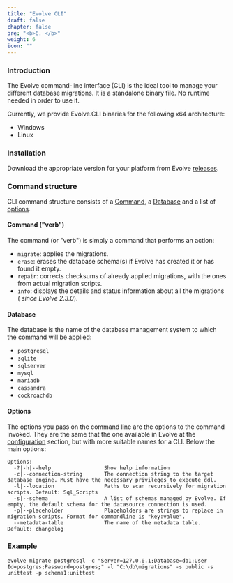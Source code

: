```yaml
---
title: "Evolve CLI"
draft: false
chapter: false
pre: "<b>6. </b>"
weight: 6
icon: ""
---
```


### Introduction

The Evolve command-line interface (CLI) is the ideal tool to manage your different database migrations. It is a standalone binary file. No runtime needed in order to use it. 

Currently, we provide Evolve.CLI binaries for the following x64 architecture:

- Windows
- Linux

### Installation

Download the appropriate version for your platform from Evolve [releases](https://github.com/lecaillon/Evolve/releases). 

### Command structure

CLI command structure consists of a [Command](#command-verb), a [Database](#database) and a list of [options](#options).

#### Command ("verb")

The command (or "verb") is simply a command that performs an action:

- `migrate`: applies the migrations.
- `erase`: erases the database schema(s) if Evolve has created it or has found it empty.
- `repair`: corrects checksums of already applied migrations, with the ones from actual migration scripts.
- `info`: displays the details and status information about all the migrations (<i class="fa fa-info-circle"></i> _since Evolve 2.3.0_).

#### Database

The database is the name of the database management system to which the command will be applied:

- `postgresql`
- `sqlite`
- `sqlserver`
- `mysql`
- `mariadb`
- `cassandra`
- `cockroachdb`

#### Options

The options you pass on the command line are the options to the command invoked. They are the same that the one available in Evolve at the [configuration](/configuration#options) section, but with more suitable names for a CLI. Below the main options:

```
Options:
  -?|-h|--help                 Show help information
  -c|--connection-string       The connection string to the target database engine. Must have the necessary privileges to execute ddl.
  -l|--location                Paths to scan recursively for migration scripts. Default: Sql_Scripts
  -s|--schema                  A list of schemas managed by Evolve. If empty, the default schema for the datasource connection is used.
  -p|--placeholder             Placeholders are strings to replace in migration scripts. Format for commandline is "key:value".
  --metadata-table             The name of the metadata table. Default: changelog
```

### Example

```
evolve migrate postgresql -c "Server=127.0.0.1;Database=db1;User Id=postgres;Password=postgres;" -l "C:\db\migrations" -s public -s unittest -p schema1:unittest
```